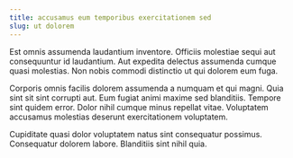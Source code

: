```yaml
---
title: accusamus eum temporibus exercitationem sed
slug: ut dolorem
---
```


Est omnis assumenda laudantium inventore. Officiis molestiae sequi aut consequuntur id laudantium. Aut expedita delectus assumenda cumque quasi molestias. Non nobis commodi distinctio ut qui dolorem eum fuga.

Corporis omnis facilis dolorem assumenda a numquam et qui magni. Quia sint sit sint corrupti aut. Eum fugiat animi maxime sed blanditiis. Tempore sint quidem error. Dolor nihil cumque minus repellat vitae. Voluptatem accusamus molestias deserunt exercitationem voluptatem.

Cupiditate quasi dolor voluptatem natus sint consequatur possimus. Consequatur dolorem labore. Blanditiis sint nihil quia.
